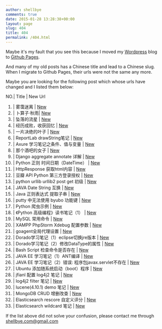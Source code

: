 ```yaml
---
author: shellbye
comments: true
date: 2015-01-28 13:28:38+00:00
layout: page
slug: 404
title: 404
permalink: /404.html
---
```


Maybe it's my fault that you see this because I moved my [Wordpress](https://wordpress.com/) blog to [Github Pages](https://pages.github.com/).

And many of my old posts has a Chinese title and lead to a Chinese slug. When I migrate to Github Pages, their urls were not the same any more.

Maybe you are looking for the following post which whose urls have changed and I listed them below:

NO.| Title |  New Url
1. | 雾霭迷离 | [New](/blog/poetry/e99bbee99cade8bfb7e7a6bb/)
2. | 卜算子·秋雨| [New](/blog/poetry/e58d9ce7ae97e5ad90c2b7e7a78be99ba8/)
3. | 坠落的流星 | [New](http://127.0.0.1:4000/blog/poetry/e59da0e890bde79a84e6b581e6989f/)
4. | 经历成败，收获回忆 | [New](http://127.0.0.1:4000/blog/personal_diary/e7bb8fe58e86e68890e8b4a5efbc8ce694b6e88eb7e59b9ee5bf86/)
5. | 一片决绝的叶子 | [New](http://127.0.0.1:4000/blog/poetry/e4b880e78987e586b3e7bb9de79a84e58fb6e5ad90/)
6. | ReportLab drawString笔记 | [New](http://127.0.0.1:4000/blog/tech_world/reportlab-drawstringe7ac94e8aeb0/)
7. | Axure 学习笔记之条件、值与变量 | [New](http://127.0.0.1:4000/blog/tech_world/axure-e5ada6e4b9a0e7ac94e8aeb0e4b98be69da1e4bbb6e38081e580bce4b88ee58f98e9878f/)
8. | 那个酒吧的女子 | [New](http://127.0.0.1:4000/blog/poetry/e982a3e4b8aae98592e590a7e79a84e5a5b3e5ad90/)
9. | Django aggregate annotate 详解 | [New](http://127.0.0.1:4000/blog/tech_world/django-aggregate-annotate-e8afa6e8a7a3/)
10. | Python 正则 时间日期（DateTime） | [New](http://127.0.0.1:4000/blog/tech_world/python-e6ada3e58899-e697b6e997b4e697a5e69c9fefbc88datetimeefbc89/)
11. | HttpResponse 获取html内容 | [New](http://127.0.0.1:4000/blog/tech_world/httpresponse-e88eb7e58f96htmle58685e5aeb9/)
12. | 豆瓣 API Python 第三方登录授权 | [New](http://127.0.0.1:4000/blog/tech_world/e8b186e793a3-api-python-e7acace4b889e696b9e799bbe5bd95e68e88e69d83/)
13. | python urllib urllib2 post get 初级 | [New](http://127.0.0.1:4000/blog/tech_world/python-urllib-urllib2-post-get-e5889de7baa7/)
13. | JAVA Date String 互换 | [New](http://127.0.0.1:4000/blog/tech_world/java-date-string-e4ba92e68da2/)
13. | Java 正则表达式 提取子串 | [New](http://127.0.0.1:4000/blog/tech_world/java-e6ada3e58899e8a1a8e8bebee5bc8f-e68f90e58f96e5ad90e4b8b2/)
13. | putty 中无法使用 byubo 功能键 | [New](http://127.0.0.1:4000/blog/tech_world/putty-e4b8ade697a0e6b395e4bdbfe794a8-byubo-e58a9fe883bde994ae/)
13. | Python 爬虫示例 | [New](http://127.0.0.1:4000/blog/tech_world/python-e788ace899abe7a4bae4be8b/)
13. | 《Python 高级编程》读书笔记（1） | [New](http://127.0.0.1:4000/blog/tech_world/e3808apython-e9ab98e7baa7e7bc96e7a88be3808be8afbbe4b9a6e7ac94e8aeb0efbc881efbc89/)
13. | MySQL 常用命令 | [New](http://127.0.0.1:4000/blog/tech_world/mysql-e5b8b8e794a8e591bde4bba4/)
13. | XAMPP PhpStorm Xdebug 配置参数 | [New](http://127.0.0.1:4000/blog/tech_world/xampp-phpstorm-xdebug-e9858de7bdaee58f82e695b0/)
13. | goagent全局代理设置 | [New](http://127.0.0.1:4000/blog/tech_world/goagente585a8e5b180e4bba3e79086e8aebee7bdae/)
13. | Dorado学习笔记（1）eclipse切换jre版本 | [New](http://127.0.0.1:4000/blog/tech_world/doradoe5ada6e4b9a0e7ac94e8aeb0efbc881efbc89eclipsee58887e68da2jree78988e69cac/)
13. | Dorado学习笔记（2）修改DataType的属性 | [New](http://127.0.0.1:4000/blog/tech_world/doradoe5ada6e4b9a0e7ac94e8aeb0efbc882efbc89e4bfaee694b9datatypee79a84e5b19ee680a7/)
13. | Bash Script 检查命令是否存在 | [New](http://127.0.0.1:4000/blog/tech_world/bash-script-e6a380e69fa5e591bde4bba4e698afe590a6e5ad98e59ca8/)
13. | JAVA EE 学习笔记（1）ANT编译 | [New](http://127.0.0.1:4000/blog/tech_world/java-ee-e5ada6e4b9a0e7ac94e8aeb0efbc881efbc89ante7bc96e8af91/)
13. | JAVA EE 学习笔记（2）错误: 程序包javax.servlet不存在 | [New](http://127.0.0.1:4000/blog/tech_world/java-ee-e5ada6e4b9a0e7ac94e8aeb0efbc881efbc89e99499e8afaf-e7a88be5ba8fe58c85javax-servlete4b88de5ad98e59ca8/)
13. | Ubuntu 添加随系统启动（boot）程序 | [New](http://127.0.0.1:4000/blog/tech_world/ubuntu-e6b7bbe58aa0e99a8fe7b3bbe7bb9fe590afe58aa8efbc88bootefbc89e7a88be5ba8f/)
13. | jfianl 配置 log4j2 笔记 | [New](http://127.0.0.1:4000/blog/tech_world/jfianl-e9858de7bdae-log4j2-e7ac94e8aeb0/)
13. | log4j2 filter 笔记 | [New](http://127.0.0.1:4000/blog/tech_world/log4j2-filter-e7ac94e8aeb0/)
13. | lucene(4.10.1) demo 笔记 | [New](http://127.0.0.1:4000/blog/tech_world/lucene4-10-1-demo-e7ac94e8aeb0/)
13. | MongoDB CRUD 增删改查 | [New](http://127.0.0.1:4000/blog/tech_world/mongodb-crud-e5a29ee588a0e694b9e69fa5/)
13. | Elasticsearch rescore 自定义评分 | [New](http://127.0.0.1:4000/blog/tech_world/elasticsearch-rescore-e887aae5ae9ae4b989e8af84e58886/)
13. | Elasticsearch wildcard 笔记 | [New](http://127.0.0.1:4000/blog/tech_world/elasticsearch-wildcard-e7ac94e8aeb0/)

If the list above did not solve your confusion, please contact me through shellbye.com@gmail.com